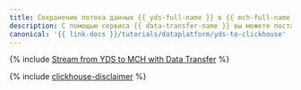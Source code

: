 ```yaml
---
title: Сохранение потока данных {{ yds-full-name }} в {{ mch-full-name }}
description: С помощью сервиса {{ data-transfer-name }} вы можете поставлять данные из потока {{ yds-name }} в сервис {{ mch-name }}.
canonical: '{{ link-docs }}/tutorials/dataplatform/yds-to-clickhouse'
---
```


{% include [Stream from YDS to MCH with Data Transfer](../../_tutorials/dataplatform/yds-to-clickhouse.md) %}

{% include [clickhouse-disclaimer](../../_includes/clickhouse-disclaimer.md) %}
